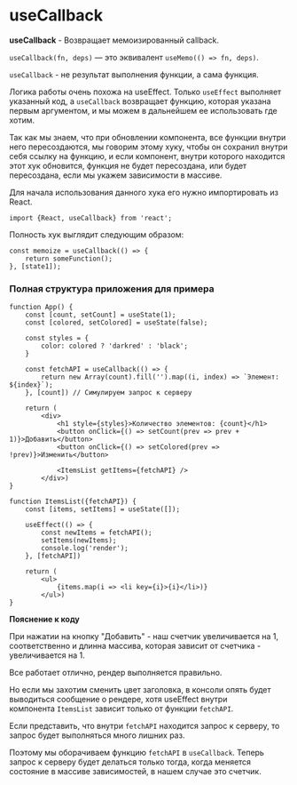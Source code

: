 # useCallback

**useCallback** - Возвращает мемоизированный callback.

`useCallback(fn, deps)` — это эквивалент `useMemo(() => fn, deps)`.

`useCallback` - не результат выполнения функции, а сама функция.

Логика работы очень похожа на useEffect. Только `useEffect` выполняет указанный код, а `useCallback` возвращает функцию, которая указана первым аргументом, и мы можем в дальнейшем ее использовать где хотим.

Так как мы знаем, что при обновлении компонента, все функции внутри него пересоздаются, мы говорим этому хуку, чтобы он сохранил внутри себя ссылку на функцию, и если компонент, внутри которого находится этот хук обновится, функция не будет пересоздана, или будет пересоздана, если мы укажем зависимости в массиве.

Для начала использования данного хука его нужно импортировать из React.

```tsx
import {React, useCallback} from 'react';
```

Полность хук выглядит следующим образом:

```tsx
const memoize = useCallback(() => {
	return someFunction();
}, [state1]);
```

### Полная структура приложения для примера

```tsx
function App() {
	const [count, setCount] = useState(1);
	const [colored, setColored] = useState(false);

	const styles = {
		color: colored ? 'darkred' : 'black';
	}

	const fetchAPI = useCallback(() => {
		return new Array(count).fill('').map((i, index) => `Элемент: ${index}`);
	}, [count]) // Симулируем запрос к серверу

	return (
		<div>
			<h1 style={styles}>Количество элементов: {count}</h1>
			<button onClick={() => setCount(prev => prev + 1)}>Добавить</button>
			<button onClick={() => setColored(prev => !prev)}>Изменить</button>
			
			<ItemsList getItems={fetchAPI} />
		</div>)
}
```

```tsx
function ItemsList({fetchAPI}) {
	const [items, setItems] = useState([]);

	useEffect(() => {
		const newItems = fetchAPI();
		setItems(newItems);
		console.log('render');
	}, [fetchAPI])

	return (
		<ul>
			{items.map(i => <li key={i}>{i}</li>)}
		</ul>)
}
```

**Пояснение к коду**

При нажатии на кнопку "Добавить" - наш счетчик увеличивается на 1, соответственно и длинна массива, которая зависит от счетчика - увеличивается на 1.

Все работает отлично, рендер выполняется правильно.

Но если мы захотим сменить цвет заголовка, в консоли опять будет выводиться сообщение о рендере, хотя useEffect внутри компонента `ItemsList` зависит только от функции `fetchAPI`.

Если представить, что внутри `fetchAPI` находится запрос к серверу, то запрос будет выполняться много лишних раз.

Поэтому мы оборачиваем функцию `fetchAPI` в `useCallback`. Теперь запрос к серверу будет делаться только тогда, когда меняется состояние в массиве зависимостей, в нашем случае это счетчик.